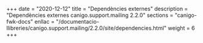 +++
date        = "2020-12-12"
title       = "Dependències externes"
description = "Dependències externes canigo.support.mailing 2.2.0"
sections    = "canigo-fwk-docs"
enllac		= "/documentacio-llibreries/canigo.support.mailing/2.2.0/site/dependencies.html"
weight		= 6
+++

